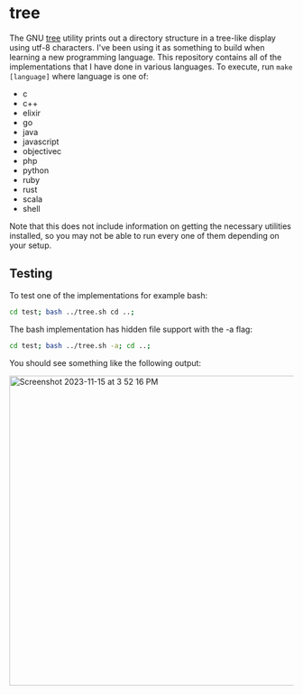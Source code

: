 # tree

The GNU [tree](https://linux.die.net/man/1/tree) utility prints out a directory structure in a tree-like display using utf-8 characters. I've been using it as something to build when learning a new programming language. This repository contains all of the implementations that I have done in various languages. To execute, run `make [language]` where language is one of:

* c
* c++
* elixir
* go
* java
* javascript
* objectivec
* php
* python
* ruby
* rust
* scala
* shell

Note that this does not include information on getting the necessary utilities installed, so you may not be able to run every one of them depending on your setup.

## Testing

To test one of the implementations for example bash:
```bash
cd test; bash ../tree.sh cd ..;
```

The bash implementation has hidden file support with the -a flag:
```bash
cd test; bash ../tree.sh -a; cd ..;
```

You should see something like the following output:

<img width="550" alt="Screenshot 2023-11-15 at 3 52 16 PM" src="https://github.com/kddnewton/tree/assets/11463275/aa2d894c-2e54-4cba-abf0-ca327e1c5a3d">

